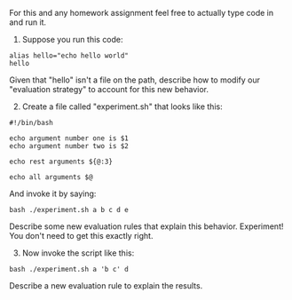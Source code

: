For this and any homework assignment feel free to actually type code
in and run it.

1. Suppose you run this code:

```
alias hello="echo hello world"
hello
```

Given that "hello" isn't a file on the path, describe how to modify
our "evaluation strategy" to account for this new behavior.

2. Create a file called "experiment.sh" that looks like this:

```
#!/bin/bash

echo argument number one is $1
echo argument number two is $2

echo rest arguments ${@:3}

echo all arguments $@

```

And invoke it by saying:

```
bash ./experiment.sh a b c d e
```

Describe some new evaluation rules that explain this
behavior. Experiment! You don't need to get this exactly right.

3. Now invoke the script like this:

```
bash ./experiment.sh a 'b c' d
```

Describe a new evaluation rule to explain the results.
